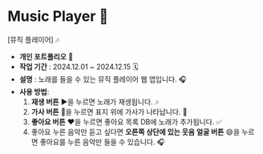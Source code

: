 # Music Player 🎵
[뮤직 플레이어] 🎶

- **개인 포트폴리오** 📁
- **작업 기간** : 2024.12.01 ~ 2024.12.15 🗓️
- **설명** : 노래를 들을 수 있는 뮤직 플레이어 웹 앱입니다. 🎧
- **사용 방법**:
  1. **재생 버튼** ▶️을 누르면 노래가 재생됩니다. 🎶
  2. **가사 버튼** 📜을 누르면 표지 위에 가사가 나타납니다. 💬
  3. **좋아요 버튼** ❤️을 누르면 좋아요 목록 DB에 노래가 추가됩니다. ✅
  4. 좋아요 누른 음악만 듣고 싶다면 **오른쪽 상단에 있는 웃음 얼굴 버튼** 😄을 누르면 좋아요를 누른 음악만 들을 수 있습니다. 🎧
